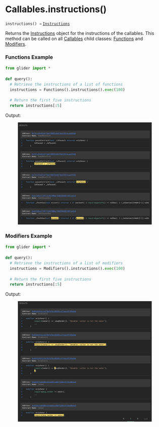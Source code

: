 # Callables.instructions()

`instructions() →` [`Instructions`](../instructions/)

Returns the [Instructions](../instructions/) object for the instructions of the callables. This method can be called on all [Callables](./) child classes: [Functions](functions/) and [Modifiers](modifiers/).

### Functions Example

```python
from glider import *

def query():
  # Retrieve the instructions of a list of functions
  instructions = Functions().instructions().exec(100)

  # Return the first five instructions
  return instructions[:5]
```

Output:

<figure><img src="../../.gitbook/assets/image (4) (1) (1) (1) (1) (1) (1) (1) (1) (1).png" alt=""><figcaption></figcaption></figure>

### Modifiers Example

```python
from glider import *

def query():
  # Retrieve the instructions of a list of modifiers
  instructions = Modifiers().instructions().exec(100)

  # Return the first five instructions
  return instructions[:5]
```

Output:

<figure><img src="../../.gitbook/assets/image (1) (1) (1) (1) (1) (1) (1) (1) (1) (1) (1) (1) (1) (1) (1) (1) (1).png" alt=""><figcaption></figcaption></figure>
